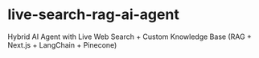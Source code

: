 # live-search-rag-ai-agent
Hybrid AI Agent with Live Web Search + Custom Knowledge Base (RAG + Next.js + LangChain + Pinecone)
